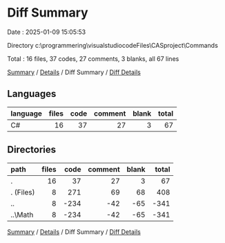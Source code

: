 # Diff Summary

Date : 2025-01-09 15:05:53

Directory c:\\programmering\\visualstudiocodeFiles\\CASproject\\Commands

Total : 16 files,  37 codes, 27 comments, 3 blanks, all 67 lines

[Summary](results.md) / [Details](details.md) / Diff Summary / [Diff Details](diff-details.md)

## Languages
| language | files | code | comment | blank | total |
| :--- | ---: | ---: | ---: | ---: | ---: |
| C# | 16 | 37 | 27 | 3 | 67 |

## Directories
| path | files | code | comment | blank | total |
| :--- | ---: | ---: | ---: | ---: | ---: |
| . | 16 | 37 | 27 | 3 | 67 |
| . (Files) | 8 | 271 | 69 | 68 | 408 |
| .. | 8 | -234 | -42 | -65 | -341 |
| ..\\Math | 8 | -234 | -42 | -65 | -341 |

[Summary](results.md) / [Details](details.md) / Diff Summary / [Diff Details](diff-details.md)